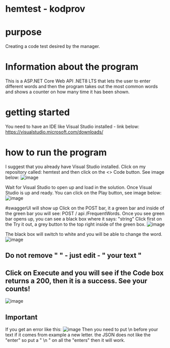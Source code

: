 # hemtest - kodprov

# purpose
Creating a code test desired by the manager.

# Information about the program
This is a ASP.NET Core Web API .NET8 LTS that lets the user to enter different words and then the program takes out the most common words and shows a counter on how many time it has been shown.

# getting started
You need to have an IDE like Visual Studio installed - link below:
https://visualstudio.microsoft.com/downloads/

# how to run the program
I suggest that you already have Visual Studio installed.
Click on my repository called: hemtest and then click on the <> Code button. See image below:
![image](https://github.com/user-attachments/assets/421e965b-8656-48a6-8f46-2205f10e24a0)

Wait for Visual Studio to open up and load in the solution.
Once Visual Studio is up and ready. You can click on the Play button, see image below:
![image](https://github.com/user-attachments/assets/25918909-60d3-4fb5-be15-9c13a135e6a1)

#swaggerUI will show up
Click on the POST bar, it a green bar and inside of the green bar you will see: POST / api /FrequentWords.
Once you see green bar opens up, you can see a black box where it says: "string"
Click first on the Try it out, a grey button to the top right inside of the green box.
![image](https://github.com/user-attachments/assets/d8852a05-2ab9-4d28-a3bb-dfbb8a2ced44)


The black box will switch to white and you will be able to change the word.
![image](https://github.com/user-attachments/assets/e642a805-70e1-4b0b-ad19-23f345650048)


## Do not remove " " - just edit - " your text "
## Click on Execute and you will see if the Code box returns a 200, then it is a success. See your counts!
![image](https://github.com/user-attachments/assets/32ea4ffa-e4b7-4c2e-873d-2a2d9a3e54f2)

## Important
If you get an error like this: ![image](https://github.com/user-attachments/assets/79ddd1c4-3459-4605-aa47-0f58ac95091f)
Then you need to put \n before your text if it comes from example a new letter. the JSON does not like the "enter" so put a " \n " on all the "enters" then it will work.
